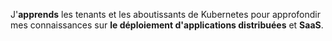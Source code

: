 

J'**apprends** les tenants et les aboutissants de Kubernetes pour approfondir mes connaissances sur **le déploiement d'applications distribuées** et **SaaS**.
